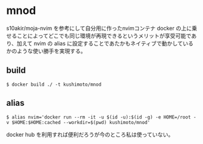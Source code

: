 # mnod

s10akir/moja-nvim を参考にして自分用に作ったnvimコンテナ
docker の上に乗せることによってどこでも同じ環境が再現できるというメリットが享受可能であり、加えて
nvim の alias に設定することであたかもネイティブで動かしているかのような使い勝手を実現する。

## build

```
$ docker build ./ -t kushimoto/mnod
```

## alias

```
$ alias nvim='docker run --rm -it -u $(id -u):$(id -g) -e HOME=/root -v $HOME:$HOME:cached --workdir=$(pwd) kushimoto/mnod'
```

docker hub を利用すれば便利だろうが今のところ私は使っていない。
